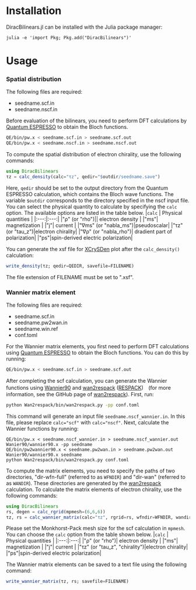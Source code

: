 
# Installation

DiracBilinears.jl can be installed with the Julia package manager:
```
julia -e 'import Pkg; Pkg.add("DiracBilinears")'
```

# Usage

### Spatial distribution

The following files are required:
- seedname.scf.in
- seedname.nscf.in

Before evaluation of the bilinears, you need to perform DFT calculations by [Quantum ESPRESSO] to obtain the Bloch functions.
```sh
QE/bin/pw.x < seedname.scf.in > seedname.scf.out
QE/bin/pw.x < seedname.nscf.in > seedname.nscf.out
```
[Quantum ESPRESSO]: https://www.quantum-espresso.org


To compute the spatial distribution of electron chirality, use the following commands:
```Julia
using DiracBilinears
τz = calc_density(calc="τz", qedir="$outdir/seedname.save")
```
Here, ``qedir`` should be set to the output directory from the Quantum ESPRESSO calculation, which contains the Bloch wave functions.
The variable ``$outdir`` corresponds to the directory specified in the nscf input file.
You can select the physical quantity to calculate by specifying the ``calc`` option. 
The available options are listed in the table below.
|``calc`` | Physical quantities |
|:---:|:---:|
|"ρ" (or "rho")|| electron density |
|"ms"| magnetization |
|"j"| current |
|"∇ms" (or "nabla_ms")|pseudoscalar|
|"τz" (or "tau_z")|electron chirality|
|"∇ρ" (or "nabla_rho")| dradient part of polarization|
|"ps"|spin-derived electric polarization|  

You can generate the xsf file for [XCrySDen] plot after the ``calc_density()`` calculation:
```Julia
write_density(τz; qedir=QEDIR, savefile=FILENAME)
```
The file extension of FILENAME must be set to ".xsf".

[XCrySDen]: http://www.xcrysden.org/



### Wannier matrix element

The following files are required:
- seedname.scf.in
- seedname.pw2wan.in
- seedname.win.ref
- conf.toml

For the Wannier matrix elements, you first need to perform DFT calculations using [Quantum ESPRESSO] to obtain the Bloch functions. 
You can do this by running:
```sh
QE/bin/pw.x < seedname.scf.in > seedname.scf.out
```
After completing the scf calculation, you can generate the Wannier functions using [Wannier90] and [wan2respack] ([RESPACK])　(for more information, see the GitHub page of [wan2respack]). 
First, run:
```sh
python Wan2respack/bin/wan2respack.py -pp conf.toml
```
This command will generate an input file ``seedname.nscf_wannier.in``. 
In this file, please replace ``calc="scf"`` with ``calc="nscf"``.
Next, calculate the Wannier functions by running:
```
QE/bin/pw.x < seedname.nscf_wannier.in > seedname.nscf_wannier.out
Wanier90/wannier90.x -pp seedname
QE/bin/pw2wannier90.x < seedname.pw2wan.in > seedname.pw2wan.out
Wanier90/wannier90.x seedname
python Wan2respack/bin/wan2respack.py conf.toml
```
[Quantum ESPRESSO]: https://www.quantum-espresso.org
[wan2respack]: https://github.com/respack-dev/wan2respack/tree/main
[Wannier90]: https://wannier.org
[RESPACK]: https://sites.google.com/view/kazuma7k6r


To compute the matrix elements, you need to specify the paths of two directories, "dir-wfn-full" (referred to as ``WFNDIR``) and "dir-wan" (referred to as ``WANDIR``). 
These directories are generated by the [wan2respack] calculation. 
To calculate the matrix elements of electron chirality, use the following commands:
```Julia
using DiracBilinears
rs, degen = calc_rgrid(mpmesh=(6,6,6))
τz, rs = calc_wannier_matrix(calc="τz", rgrid=rs, wfndir=WFNDIR, wandir=WANDIR)
```
Please set the Monkhorst-Pack mesh size for the scf calculation in ``mpmesh``. 
You can choose the ``calc`` option from the table shown below.
|``calc`` | Physical quantities |
|:---:|:---:|
|"ρ" (or "rho")| electron density |
|"ms"| magnetization |
|"j"| current |
|"τz" (or "tau_z", "chirality")|electron chirality|
|"ps"|spin-derived electric polarization| 

The Wannier matrix elements can be saved to a text file using the following command:
```Julia
write_wannier_matrix(τz, rs; savefile=FILENAME)
```
